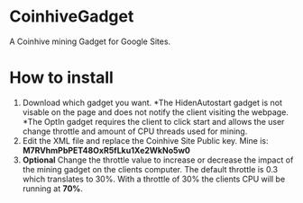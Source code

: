 # CoinhiveGadget
A Coinhive mining Gadget for Google Sites.

# How to install
1. Download which gadget you want.
  *The HidenAutostart gadget is not visable on the page and does not notify the client visiting the webpage.
  *The OptIn gadget requires the client to click start and allows the user change throttle and amount of CPU threads used for mining.
2. Edit the XML file and replace the Coinhive Site Public key. Mine is: **M7RVhmPbPET48OxR5fLku1Xe2WkNo5w0**
3. **Optional** Change the throttle value to increase or decrease the impact of the mining gadget on the clients computer. The default throttle is 0.3 which translates to 30%. With a throttle of 30% the clients CPU will be running at **70%**.

